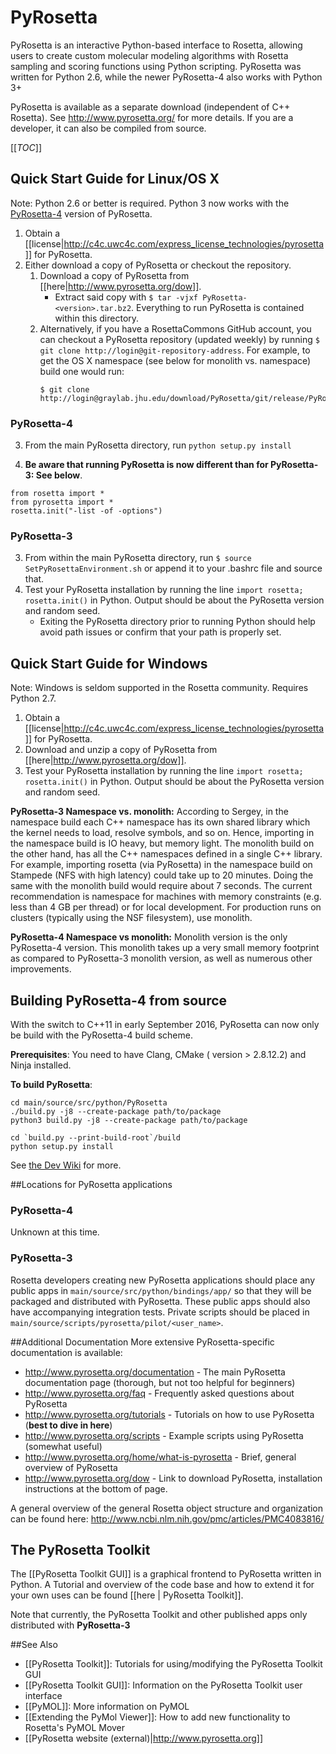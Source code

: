 # PyRosetta

PyRosetta is an interactive Python-based interface to Rosetta, allowing users to create custom molecular modeling algorithms with Rosetta sampling and scoring functions using Python scripting. PyRosetta was written for Python 2.6, while the newer PyRosetta-4 also works with Python 3+

PyRosetta is available as a separate download (independent of C++ Rosetta). See <http://www.pyrosetta.org/> for more details.  If you are a developer, it can also be compiled from source.

[[_TOC_]]

## Quick Start Guide for Linux/OS X
Note: Python 2.6 or better is required. Python 3 now works with the [PyRosetta-4](http://www.pyrosetta.org/news/pyrosetta-4released) version of PyRosetta.


1. Obtain a [[license|http://c4c.uwc4c.com/express_license_technologies/pyrosetta]] for PyRosetta.
2. Either download a copy of PyRosetta or checkout the repository.
    1. Download a copy of PyRosetta from [[here|http://www.pyrosetta.org/dow]].
        - Extract said copy with `$ tar -vjxf PyRosetta-<version>.tar.bz2`. Everything to run PyRosetta is contained within this directory.
    2. Alternatively, if you have a RosettaCommons GitHub account, you can checkout a PyRosetta repository (updated weekly) by running `$ git clone http://login@git-repository-address`. For example, to get the OS X namespace (see below for monolith vs. namespace) build one would run: 
        ```
        $ git clone http://login@graylab.jhu.edu/download/PyRosetta/git/release/PyRosetta.namespace.mac.release.git
        ```

### PyRosetta-4 ###
3. From the main PyRosetta directory, run `python setup.py install`

4.  __Be aware that running PyRosetta is now different than for PyRosetta-3:  See below__.

 ```
 from rosetta import *
 from pyrosetta import *
 rosetta.init("-list -of -options")
 ```

### PyRosetta-3 ###
3. From within the main PyRosetta directory, run `$ source SetPyRosettaEnvironment.sh` or append it to your .bashrc file and source that.
4. Test your PyRosetta installation by running the line `import rosetta; rosetta.init()` in Python. Output should be about the PyRosetta version and random seed.
    - Exiting the PyRosetta directory prior to running Python should help avoid path issues or confirm that your path is properly set.

## Quick Start Guide for Windows
Note: Windows is seldom supported in the Rosetta community. Requires Python 2.7.

1. Obtain a [[license|http://c4c.uwc4c.com/express_license_technologies/pyrosetta]] for PyRosetta.
2. Download and unzip a copy of PyRosetta from [[here|http://www.pyrosetta.org/dow]].
3. Test your PyRosetta installation by running the line `import rosetta; rosetta.init()` in Python. Output should be about the PyRosetta version and random seed.

**PyRosetta-3 Namespace vs. monolith:** According to Sergey, in the namespace build each C++ namespace has its own shared library which the kernel needs to load, resolve symbols, and so on. 
Hence, importing in the namespace build is IO heavy, but memory light.
The monolith build on the other hand, has all the C++ namespaces defined in a single C++ library.
For example, importing rosetta (via PyRosetta) in the namespace build on Stampede (NFS with high latency) could take up to 20 minutes.
Doing the same with the monolith build would require about 7 seconds. 
The current recommendation is namespace for machines with memory constraints (e.g. less than 4 GB per thread) or for local development. 
For production runs on clusters (typically using the NSF filesystem), use monolith. 

**PyRosetta-4 Namespace vs monolith:** Monolith version is the only PyRosetta-4 version.  This monolith takes up a very small memory footprint as compared to PyRosetta-3 monolith version, as well as numerous other improvements.

<!--- BEGIN_INTERNAL -->

## Building PyRosetta-4 from source

With the switch to C++11 in early September 2016, PyRosetta can now only be build with the PyRosetta-4 build scheme.

__Prerequisites__: You need to have Clang, CMake ( version > 2.8.12.2) and Ninja installed.

__To build PyRosetta__:

```
cd main/source/src/python/PyRosetta
./build.py -j8 --create-package path/to/package
python3 build.py -j8 --create-package path/to/package

cd `build.py --print-build-root`/build
python setup.py install
```
See [the Dev Wiki](https://wiki.rosettacommons.org/index.php/PyRosetta:build) for more.

##Locations for PyRosetta applications

### PyRosetta-4 ###
Unknown at this time.

### PyRosetta-3 ###
Rosetta developers creating new PyRosetta applications should place any public apps in `main/source/src/python/bindings/app/` so that they will be packaged and distributed with PyRosetta. These public apps should also have accompanying integration tests. Private scripts should be placed in `main/source/scripts/pyrosetta/pilot/<user_name>`. 

<!--- END_INTERNAL -->

##Additional Documentation
More extensive PyRosetta-specific documentation is available:
* <http://www.pyrosetta.org/documentation> - The main PyRosetta documentation page (thorough, but not too helpful for beginners)
* <http://www.pyrosetta.org/faq> - Frequently asked questions about PyRosetta
* <http://www.pyrosetta.org/tutorials> - Tutorials on how to use PyRosetta (**best to dive in here**)
* <http://www.pyrosetta.org/scripts> - Example scripts using PyRosetta (somewhat useful)
* <http://www.pyrosetta.org/home/what-is-pyrosetta> - Brief, general overview of PyRosetta
* <http://www.pyrosetta.org/dow> - Link to download PyRosetta, installation instructions at the bottom of page.

A general overview of the general Rosetta object structure and organization can be found here: http://www.ncbi.nlm.nih.gov/pmc/articles/PMC4083816/

## The PyRosetta Toolkit

The [[PyRosetta Toolkit GUI]] is a graphical frontend to PyRosetta written in Python.  A Tutorial and overview of the code base and how to extend it for your own uses can be found [[here | PyRosetta Toolkit]].

Note that currently, the PyRosetta Toolkit and other published apps only distributed with __PyRosetta-3__

##See Also

* [[PyRosetta Toolkit]]: Tutorials for using/modifying the PyRosetta Toolkit GUI
* [[PyRosetta Toolkit GUI]]: Information on the PyRosetta Toolkit user interface
* [[PyMOL]]: More information on PyMOL
* [[Extending the PyMol Viewer]]: How to add new functionality to Rosetta's PyMOL Mover
* [[PyRosetta website (external)|http://www.pyrosetta.org]]